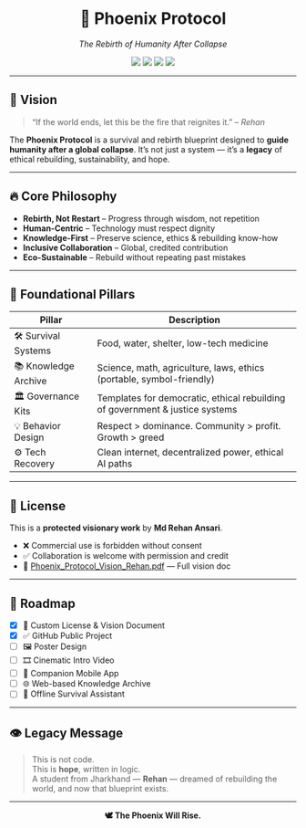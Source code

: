 <h1 align="center">🌅 Phoenix Protocol</h1>
<p align="center">
  <em>The Rebirth of Humanity After Collapse</em>  
</p>

<p align="center">
  <img src="https://img.shields.io/badge/Founder-Md_Rehan_Ansari-blue?style=flat-square">
  <img src="https://img.shields.io/badge/Location-Jharkhand%2C_India-green?style=flat-square">
  <img src="https://img.shields.io/badge/Vision-Rebuilding_Humanity-orange?style=flat-square">
  <img src="https://img.shields.io/badge/License-Custom_Legacy-red?style=flat-square">
</p>

---

## 🧭 Vision

> “If the world ends, let this be the fire that reignites it.” – *Rehan*

The **Phoenix Protocol** is a survival and rebirth blueprint designed to **guide humanity after a global collapse**. It’s not just a system — it’s a **legacy** of ethical rebuilding, sustainability, and hope.

---

## 🔥 Core Philosophy

- **Rebirth, Not Restart** – Progress through wisdom, not repetition  
- **Human-Centric** – Technology must respect dignity  
- **Knowledge-First** – Preserve science, ethics & rebuilding know-how  
- **Inclusive Collaboration** – Global, credited contribution  
- **Eco-Sustainable** – Rebuild without repeating past mistakes  

---

## 🧱 Foundational Pillars

| Pillar              | Description                                                                 |
|---------------------|-----------------------------------------------------------------------------|
| 🛠 Survival Systems  | Food, water, shelter, low-tech medicine                                     |
| 📚 Knowledge Archive| Science, math, agriculture, laws, ethics (portable, symbol-friendly)        |
| 🏛 Governance Kits  | Templates for democratic, ethical rebuilding of government & justice systems|
| 💡 Behavior Design  | Respect > dominance. Community > profit. Growth > greed                     |
| ⚙️ Tech Recovery     | Clean internet, decentralized power, ethical AI paths                       |

---

## 📜 License

This is a **protected visionary work** by **Md Rehan Ansari**.  
- ❌ Commercial use is forbidden without consent  
- ✅ Collaboration is welcome with permission and credit  
- 📘 [Phoenix_Protocol_Vision_Rehan.pdf](https://drive.google.com/file/d/16XsrxuDw-MsoKrXiOtJejLv3iq5cdtye/view?usp=drivesdk) — Full vision doc

---

## 🚀 Roadmap

- [x] 📄 Custom License & Vision Document  
- [x] ✅ GitHub Public Project  
- [ ] 🖼 Poster Design  
- [ ] 🎞 Cinematic Intro Video  
- [ ] 📱 Companion Mobile App  
- [ ] 🌐 Web-based Knowledge Archive  
- [ ] 🤖 Offline Survival Assistant  

---

## 👁 Legacy Message

> This is not code.  
> This is **hope**, written in logic.  
> A student from Jharkhand — **Rehan** — dreamed of rebuilding the world, and now that blueprint exists.

---

<p align="center">
  <strong>🕊️ The Phoenix Will Rise.</strong>
</p>
